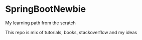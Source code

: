 # SpringBootNewbie
My learning path from the scratch 


This repo is mix of tutorials, books, stackoverflow and my ideas
